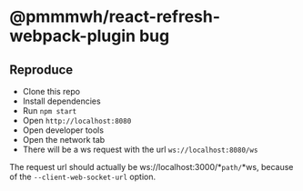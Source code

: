 # @pmmmwh/react-refresh-webpack-plugin bug

## Reproduce
- Clone this repo
- Install dependencies
- Run `npm start`
- Open `http://localhost:8080`
- Open developer tools
- Open the network tab
- There will be a ws request with the url `ws://localhost:8080/ws`

The request url should actually be ws://localhost:3000/*`path/`*ws, because of the `--client-web-socket-url` option.
